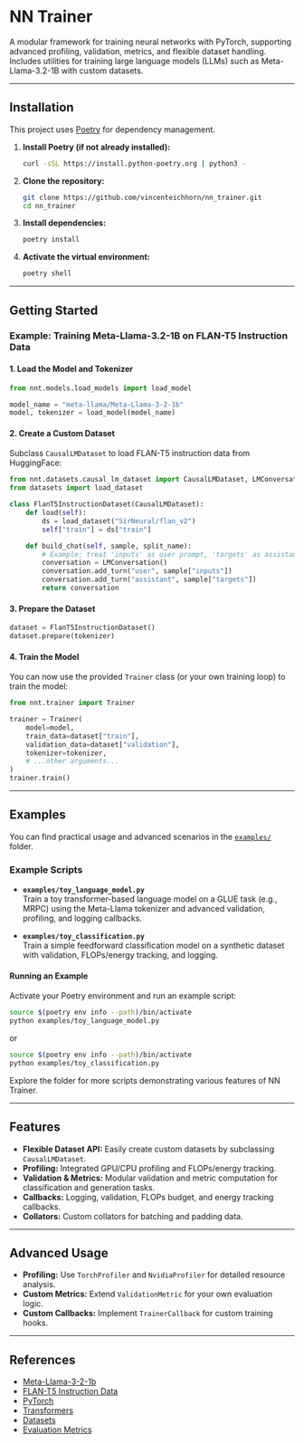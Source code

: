 # NN Trainer

A modular framework for training neural networks with PyTorch, supporting advanced profiling, validation, metrics, and flexible dataset handling.  
Includes utilities for training large language models (LLMs) such as Meta-Llama-3.2-1B with custom datasets.

---

## Installation

This project uses [Poetry](https://python-poetry.org/) for dependency management.

1. **Install Poetry (if not already installed):**
   ```bash
   curl -sSL https://install.python-poetry.org | python3 -
   ```

2. **Clone the repository:**
   ```bash
   git clone https://github.com/vincenteichhorn/nn_trainer.git
   cd nn_trainer
   ```

3. **Install dependencies:**
   ```bash
   poetry install
   ```

4. **Activate the virtual environment:**
   ```bash
   poetry shell
   ```

---

## Getting Started

### Example: Training Meta-Llama-3.2-1B on FLAN-T5 Instruction Data

#### 1. Load the Model and Tokenizer

```python
from nnt.models.load_models import load_model

model_name = "meta-llama/Meta-Llama-3-2-1b"
model, tokenizer = load_model(model_name)
```

#### 2. Create a Custom Dataset

Subclass `CausalLMDataset` to load FLAN-T5 instruction data from HuggingFace:

```python
from nnt.datasets.causal_lm_dataset import CausalLMDataset, LMConversation
from datasets import load_dataset

class FlanT5InstructionDataset(CausalLMDataset):
    def load(self):
        ds = load_dataset("SirNeural/flan_v2")
        self["train"] = ds["train"]

    def build_chat(self, sample, split_name):
        # Example: treat 'inputs' as user prompt, 'targets' as assistant response
        conversation = LMConversation()
        conversation.add_turn("user", sample["inputs"])
        conversation.add_turn("assistant", sample["targets"])
        return conversation
```

#### 3. Prepare the Dataset

```python
dataset = FlanT5InstructionDataset()
dataset.prepare(tokenizer)
```

#### 4. Train the Model

You can now use the provided `Trainer` class (or your own training loop) to train the model:

```python
from nnt.trainer import Trainer

trainer = Trainer(
    model=model,
    train_data=dataset["train"],
    validation_data=dataset["validation"],
    tokenizer=tokenizer,
    # ...other arguments...
)
trainer.train()
```

---

## Examples

You can find practical usage and advanced scenarios in the [`examples/`](examples/) folder.

### Example Scripts

- **`examples/toy_language_model.py`**  
  Train a toy transformer-based language model on a GLUE task (e.g., MRPC) using the Meta-Llama tokenizer and advanced validation, profiling, and logging callbacks.

- **`examples/toy_classification.py`**  
  Train a simple feedforward classification model on a synthetic dataset with validation, FLOPs/energy tracking, and logging.

#### Running an Example

Activate your Poetry environment and run an example script:

```bash
source $(poetry env info --path)/bin/activate
python examples/toy_language_model.py
```

or

```bash
source $(poetry env info --path)/bin/activate
python examples/toy_classification.py
```

Explore the folder for more scripts demonstrating various features of NN Trainer.

---

## Features

- **Flexible Dataset API:** Easily create custom datasets by subclassing `CausalLMDataset`.
- **Profiling:** Integrated GPU/CPU profiling and FLOPs/energy tracking.
- **Validation & Metrics:** Modular validation and metric computation for classification and generation tasks.
- **Callbacks:** Logging, validation, FLOPs budget, and energy tracking callbacks.
- **Collators:** Custom collators for batching and padding data.

---

## Advanced Usage

- **Profiling:** Use `TorchProfiler` and `NvidiaProfiler` for detailed resource analysis.
- **Custom Metrics:** Extend `ValidationMetric` for your own evaluation logic.
- **Custom Callbacks:** Implement `TrainerCallback` for custom training hooks.

---

## References

- [Meta-Llama-3-2-1b](https://huggingface.co/meta-llama/Meta-Llama-3-2-1b)
- [FLAN-T5 Instruction Data](https://huggingface.co/datasets/SirNeural/flan_v2)
- [PyTorch](https://pytorch.org/)
- [Transformers](https://huggingface.co/docs/transformers/index)
- [Datasets](https://huggingface.co/docs/datasets/index)
- [Evaluation Metrics](https://huggingface.co/docs/evaluate/index)
